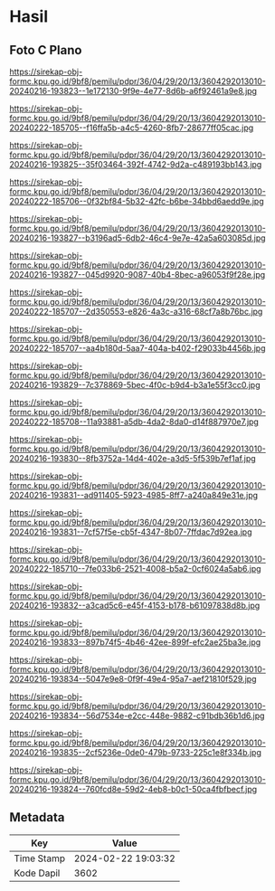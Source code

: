 # Hasil

## Foto C Plano

https://sirekap-obj-formc.kpu.go.id/9bf8/pemilu/pdpr/36/04/29/20/13/3604292013010-20240216-193823--1e172130-9f9e-4e77-8d6b-a6f92461a9e8.jpg

https://sirekap-obj-formc.kpu.go.id/9bf8/pemilu/pdpr/36/04/29/20/13/3604292013010-20240222-185705--f16ffa5b-a4c5-4260-8fb7-28677ff05cac.jpg

https://sirekap-obj-formc.kpu.go.id/9bf8/pemilu/pdpr/36/04/29/20/13/3604292013010-20240216-193825--35f03464-392f-4742-9d2a-c489193bb143.jpg

https://sirekap-obj-formc.kpu.go.id/9bf8/pemilu/pdpr/36/04/29/20/13/3604292013010-20240222-185706--0f32bf84-5b32-42fc-b6be-34bbd6aedd9e.jpg

https://sirekap-obj-formc.kpu.go.id/9bf8/pemilu/pdpr/36/04/29/20/13/3604292013010-20240216-193827--b3196ad5-6db2-46c4-9e7e-42a5a603085d.jpg

https://sirekap-obj-formc.kpu.go.id/9bf8/pemilu/pdpr/36/04/29/20/13/3604292013010-20240216-193827--045d9920-9087-40b4-8bec-a96053f9f28e.jpg

https://sirekap-obj-formc.kpu.go.id/9bf8/pemilu/pdpr/36/04/29/20/13/3604292013010-20240222-185707--2d350553-e826-4a3c-a316-68cf7a8b76bc.jpg

https://sirekap-obj-formc.kpu.go.id/9bf8/pemilu/pdpr/36/04/29/20/13/3604292013010-20240222-185707--aa4b180d-5aa7-404a-b402-f29033b4456b.jpg

https://sirekap-obj-formc.kpu.go.id/9bf8/pemilu/pdpr/36/04/29/20/13/3604292013010-20240216-193829--7c378869-5bec-4f0c-b9d4-b3a1e55f3cc0.jpg

https://sirekap-obj-formc.kpu.go.id/9bf8/pemilu/pdpr/36/04/29/20/13/3604292013010-20240222-185708--11a93881-a5db-4da2-8da0-d14f887970e7.jpg

https://sirekap-obj-formc.kpu.go.id/9bf8/pemilu/pdpr/36/04/29/20/13/3604292013010-20240216-193830--8fb3752a-14d4-402e-a3d5-5f539b7ef1af.jpg

https://sirekap-obj-formc.kpu.go.id/9bf8/pemilu/pdpr/36/04/29/20/13/3604292013010-20240216-193831--ad911405-5923-4985-8ff7-a240a849e31e.jpg

https://sirekap-obj-formc.kpu.go.id/9bf8/pemilu/pdpr/36/04/29/20/13/3604292013010-20240216-193831--7cf57f5e-cb5f-4347-8b07-7ffdac7d92ea.jpg

https://sirekap-obj-formc.kpu.go.id/9bf8/pemilu/pdpr/36/04/29/20/13/3604292013010-20240222-185710--7fe033b6-2521-4008-b5a2-0cf6024a5ab6.jpg

https://sirekap-obj-formc.kpu.go.id/9bf8/pemilu/pdpr/36/04/29/20/13/3604292013010-20240216-193832--a3cad5c6-e45f-4153-b178-b61097838d8b.jpg

https://sirekap-obj-formc.kpu.go.id/9bf8/pemilu/pdpr/36/04/29/20/13/3604292013010-20240216-193833--897b74f5-4b46-42ee-899f-efc2ae25ba3e.jpg

https://sirekap-obj-formc.kpu.go.id/9bf8/pemilu/pdpr/36/04/29/20/13/3604292013010-20240216-193834--5047e9e8-0f9f-49e4-95a7-aef21810f529.jpg

https://sirekap-obj-formc.kpu.go.id/9bf8/pemilu/pdpr/36/04/29/20/13/3604292013010-20240216-193834--56d7534e-e2cc-448e-9882-c91bdb36b1d6.jpg

https://sirekap-obj-formc.kpu.go.id/9bf8/pemilu/pdpr/36/04/29/20/13/3604292013010-20240216-193835--2cf5236e-0de0-479b-9733-225c1e8f334b.jpg

https://sirekap-obj-formc.kpu.go.id/9bf8/pemilu/pdpr/36/04/29/20/13/3604292013010-20240216-193824--760fcd8e-59d2-4eb8-b0c1-50ca4fbfbecf.jpg


## Metadata

| Key        | Value               |
| ---------- | ------------------- |
| Time Stamp | 2024-02-22 19:03:32 |
| Kode Dapil | 3602                |



